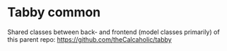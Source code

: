 # Tabby common

Shared classes between back- and frontend (model classes primarily) of this parent repo: https://github.com/theCalcaholic/tabby
